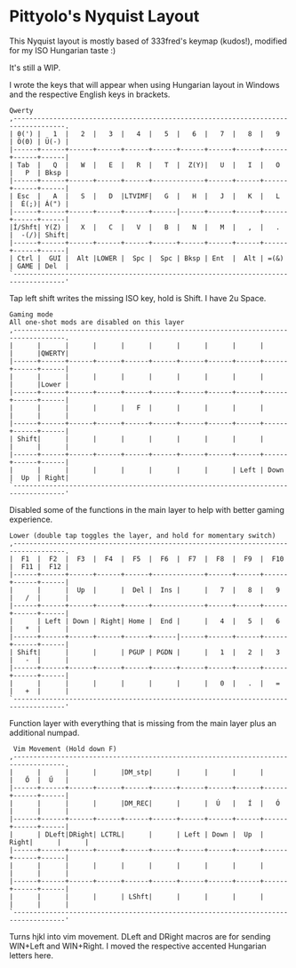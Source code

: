 # Pittyolo's Nyquist Layout

This Nyquist layout is mostly based of 333fred's keymap (kudos!), modified for my ISO Hungarian taste :)

It's still a WIP.

I wrote the keys that will appear when using Hungarian layout in Windows and the respective English keys in brackets.

```
Qwerty
,-----------------------------------------------------------------------------------.
| 0(') |   1  |   2  |   3  |   4  |   5  |   6  |   7  |   8  |   9  | Ö(0) | Ü(-) |
|------+------+------+------+------+------+------+------+------+------+------+------|
| Tab  |   Q  |   W  |   E  |   R  |   T  |  Z(Y)|   U  |   I  |   O  |   P  | Bksp |
|------+------+------+------+------+-------------+------+------+------+------+------|
| Esc  |   A  |   S  |   D  |LTVIMF|   G  |   H  |   J  |   K  |   L  |  É(;)| Á(") |
|------+------+------+------+------+------|------+------+------+------+------+------|
|Í/Shft| Y(Z) |   X  |   C  |   V  |   B  |   N  |   M  |   ,  |   .  |  -(/)| Shift|
|------+------+------+------+------+------+------+------+------+------+------+------|
| Ctrl |  GUI |  Alt |LOWER |  Spc |  Spc | Bksp | Ent  |  Alt | =(&) | GAME | Del  |
`-----------------------------------------------------------------------------------'
```
 
 Tap left shift writes the missing ISO key, hold is Shift. I have 2u Space.

```
Gaming mode
All one-shot mods are disabled on this layer
,-----------------------------------------------------------------------------------.
|      |      |      |      |      |      |      |      |      |      |      |QWERTY|
|------+------+------+------+------+------+------+------+------+------+------+------|
|      |      |      |      |      |      |      |      |      |      |      |Lower |
|------+------+------+------+------+------+------+------+------+------+------+------|
|      |      |      |      |   F  |      |      |      |      |      |      |      |
|------+------+------+------+------+------+------+------+------+------+------+------|
| Shift|      |      |      |      |      |      |      |      |      |      |      |
|------+------+------+------+------+------+------+------+------+------+------+------|
|      |      |      |      |      |      |      |      | Left | Down |  Up  | Right|
`-----------------------------------------------------------------------------------'
```
 
Disabled some of the functions in the main layer to help with better gaming experience.

```
Lower (double tap toggles the layer, and hold for momentary switch)
,-----------------------------------------------------------------------------------.
|  F1  |  F2  |  F3  |  F4  |  F5  |  F6  |  F7  |  F8  |  F9  |  F10 |  F11 |  F12 |
|------+------+------+------+------+-------------+------+------+------+------+------|
|      |      |  Up  |      |  Del |  Ins |      |   7  |   8  |   9  |   /  |      |
|------+------+------+------+------+-------------+------+------+------+------+------|
|      | Left | Down | Right| Home |  End |      |   4  |   5  |   6  |   *  |      |
|------+------+------+------+------+------|------+------+------+------+------+------|
| Shift|      |      |      | PGUP | PGDN |      |   1  |   2  |   3  |   -  |      |
|------+------+------+------+------+------+------+------+------+------+------+------|
|      |      |      |      |      |      |      |   0  |   .  |   =  |   +  |      |
`-----------------------------------------------------------------------------------'
```
 
 Function layer with everything that is missing from the main layer plus an additional numpad.

```
 Vim Movement (Hold down F)
,-----------------------------------------------------------------------------------.
|      |      |      |      |DM_stp|      |      |      |      |      |   Ő  |  Ű   |
|------+------+------+------+------+------+------+------+------+------+------+------|
|      |      |      |      |DM_REC|      |      |  Ú   |   Í  |   Ó  |      |      |
|------+------+------+------+------+------+------+------+------+------+------+------|
|      | DLeft|DRight| LCTRL|      |      | Left | Down |  Up  | Right|      |      |
|------+------+------+------+------+------+------+------+------+------+------+------|
|      |      |      |      |      |      |      |      |      |      |      |      |
|------+------+------+------+------+------+------+------+------+------+------+------|
|      |      |      |      | LShft|      |      |      |      |      |      |      |
`-----------------------------------------------------------------------------------'
```
 
 Turns hjkl into vim movement. DLeft and DRight macros are for sending WIN+Left and WIN+Right. I moved the respective accented Hungarian letters here.

